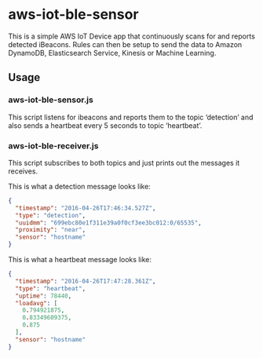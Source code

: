 # aws-iot-ble-sensor

This is a simple AWS IoT Device app that continuously scans for and reports detected iBeacons.
Rules can then be setup to send the data to Amazon DynamoDB, Elasticsearch Service, Kinesis or Machine Learning.

## Usage


### aws-iot-ble-sensor.js

This script listens for ibeacons and reports them to the topic ‘detection’ and also sends a heartbeat every 5 seconds to topic ‘heartbeat’.

### aws-iot-ble-receiver.js

This script subscribes to both topics and just prints out the messages it receives.

This is what a detection message looks like:
```json
{
  "timestamp": "2016-04-26T17:46:34.527Z",
  "type": "detection",
  "uuidmm": "699ebc80e1f311e39a0f0cf3ee3bc012:0/65535",
  "proximity": "near",
  "sensor": "hostname"
}
```

This is what a heartbeat message looks like:
```json
{
  "timestamp": "2016-04-26T17:47:28.361Z",
  "type": "heartbeat",
  "uptime": 78440,
  "loadavg": [
    0.794921875,
    0.83349609375,
    0.875
  ],
  "sensor": "hostname"
}
```
